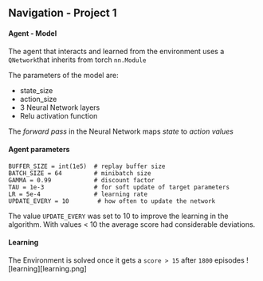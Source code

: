 ## Navigation - Project 1

#### Agent - Model

The agent that interacts and learned from the environment uses a `QNetwork`that inherits from torch `nn.Module`  

The parameters of the model are:  
- state_size
- action_size
- 3 Neural Network layers
- Relu activation function 

The *forward pass* in the Neural Network maps *state* to *action values*

#### Agent parameters

```
BUFFER_SIZE = int(1e5)  # replay buffer size  
BATCH_SIZE = 64         # minibatch size
GAMMA = 0.99            # discount factor
TAU = 1e-3              # for soft update of target parameters
LR = 5e-4               # learning rate 
UPDATE_EVERY = 10        # how often to update the network
```

The value `UPDATE_EVERY` was set to 10 to improve the learning in the algorithm. With values < 10 the average score had considerable deviations.

#### Learning

The Environment is solved once it gets a `score > 15` after `1800` episodes
![learning][learning.png]
